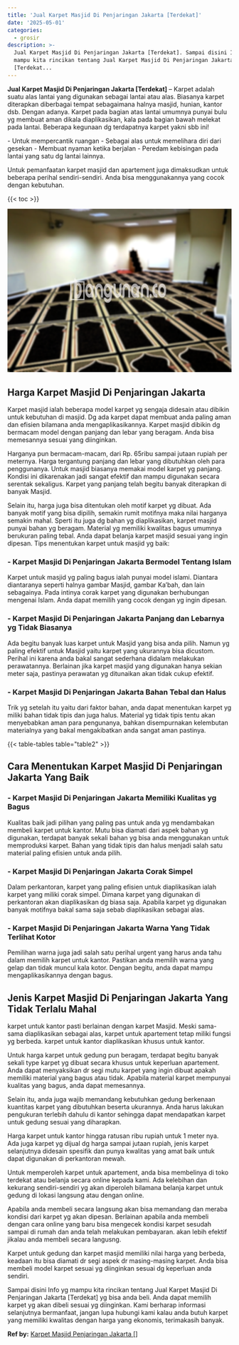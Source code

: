 ```yaml
---
title: 'Jual Karpet Masjid Di Penjaringan Jakarta [Terdekat]'
date: '2025-05-01'
categories:
  - grosir
description: >-
  Jual Karpet Masjid Di Penjaringan Jakarta [Terdekat]. Sampai disini Info yg
  mampu kita rincikan tentang Jual Karpet Masjid Di Penjaringan Jakarta
  [Terdekat...
---
```


**Jual Karpet Masjid Di Penjaringan Jakarta \[Terdekat\]** – Karpet adalah suatu alas lantai yang digunakan sebagai lantai atau alas. Biasanya karpet diterapkan diberbagai tempat sebagaimana halnya masjid, hunian, kantor dsb. Dengan adanya. Karpet pada bagian atas lantai umumnya punyai bulu yg membuat aman dikala diaplikasikan, kala pada bagian bawah melekat pada lantai. Beberapa kegunaan dg terdapatnya karpet yakni sbb ini!

\- Untuk mempercantik ruangan - Sebagai alas untuk memelihara diri dari gesekan - Membuat nyaman ketika berjalan - Peredam kebisingan pada lantai yang satu dg lantai lainnya.

Untuk pemanfaatan karpet masjid dan apartement juga dimaksudkan untuk beberapa perihal sendiri-sendiri. Anda bisa menggunakannya yang cocok dengan kebutuhan.

{{< toc >}}

![Jual Karpet Masjid Di Penjaringan Jakarta [Terdekat]](/images/grosir-karpet-murah-57.png)

## Harga Karpet Masjid Di Penjaringan Jakarta

Karpet masjid ialah beberapa model karpet yg sengaja didesain atau dibikin untuk kebutuhan di masjid. Dg ada karpet dapat membuat anda paling aman dan efisien bilamana anda mengaplikasikannya. Karpet masjid dibikin dg bermacam model dengan panjang dan lebar yang beragam. Anda bisa memesannya sesuai yang diinginkan.

Harganya pun bermacam-macam, dari Rp. 65ribu sampai jutaan rupiah per meternya. Harga tergantung panjang dan lebar yang dibutuhkan oleh para penggunanya. Untuk masjid biasanya memakai model karpet yg panjang. Kondisi ini dikarenakan jadi sangat efektif dan mampu digunakan secara serentak sekaligus. Karpet yang panjang telah begitu banyak diterapkan di banyak Masjid.

Selain itu, harga juga bisa ditentukan oleh motif karpet yg dibuat. Ada banyak motif yang bisa dipilih, semakin rumit motifnya maka nilai harganya semakin mahal. Sperti itu juga dg bahan yg diaplikasikan, karpet masjid punyai bahan yg beragam. Material yg memiliki kwalitas bagus umumnya berukuran paling tebal. Anda dapat belanja karpet masjid sesuai yang ingin dipesan. Tips menentukan karpet untuk masjid yg baik:

### \- Karpet Masjid Di Penjaringan Jakarta Bermodel Tentang Islam

Karpet untuk masjid yg paling bagus ialah punyai model islami. Diantara diantaranya seperti halnya gambar Masjid, gambar Ka’bah, dan lain sebagainya. Pada intinya corak karpet yang digunakan berhubungan mengenai Islam. Anda dapat memilih yang cocok dengan yg ingin dipesan.

### \- Karpet Masjid Di Penjaringan Jakarta Panjang dan Lebarnya yg Tidak Biasanya

Ada begitu banyak luas karpet untuk Masjid yang bisa anda pilih. Namun yg paling efektif untuk Masjid yaitu karpet yang ukurannya bisa dicustom. Perihal ini karena anda bakal sangat sederhana didalam melakukan perawatannya. Berlainan jika karpet masjid yang digunakan hanya sekian meter saja, pastinya perawatan yg ditunaikan akan tidak cukup efektif.

### \- Karpet Masjid Di Penjaringan Jakarta Bahan Tebal dan Halus

Trik yg setelah itu yaitu dari faktor bahan, anda dapat menentukan karpet yg miliki bahan tidak tipis dan juga halus. Material yg tidak tipis tentu akan menyebabkan aman para pengunanya, bahkan disempurnakan kelembutan materialnya yang bakal mengakibatkan anda sangat aman pastinya.

{{< table-tables table="table2" >}}

## Cara Menentukan Karpet Masjid Di Penjaringan Jakarta Yang Baik

### \- Karpet Masjid Di Penjaringan Jakarta Memiliki Kualitas yg Bagus

Kualitas baik jadi pilihan yang paling pas untuk anda yg mendambakan membeli karpet untuk kantor. Mutu bisa diamati dari aspek bahan yg digunakan, terdapat banyak sekali bahan yg bisa anda menggunakan untuk memproduksi karpet. Bahan yang tidak tipis dan halus menjadi salah satu material paling efisien untuk anda pilih.

### \- Karpet Masjid Di Penjaringan Jakarta Corak Simpel

Dalam perkantoran, karpet yang paling efisien untuk diaplikasikan ialah karpet yang miliki corak simpel. Dimana karpet yang digunakan di perkantoran akan diaplikasikan dg biasa saja. Apabila karpet yg digunakan banyak motifnya bakal sama saja sebab diaplikasikan sebagai alas.

### \- Karpet Masjid Di Penjaringan Jakarta Warna Yang Tidak Terlihat Kotor

Pemilihan warna juga jadi salah satu perihal urgent yang harus anda tahu dalam memilih karpet untuk kantor. Pastikan anda memilih warna yang gelap dan tidak muncul kala kotor. Dengan begitu, anda dapat mampu mengaplikasikannya dengan bagus.

## Jenis Karpet Masjid Di Penjaringan Jakarta Yang Tidak Terlalu Mahal

karpet untuk kantor pasti berlainan dengan karpet Masjid. Meski sama-sama diaplikasikan sebagai alas, karpet untuk apartement tetap miliki fungsi yg berbeda. karpet untuk kantor diaplikasikan khusus untuk kantor.

Untuk harga karpet untuk gedung pun beragam, terdapat begitu banyak sekali type karpet yg dibuat secara khusus untuk keperluan apartement. Anda dapat menyaksikan dr segi mutu karpet yang ingin dibuat apakah memiliki material yang bagus atau tidak. Apabila material karpet mempunyai kualitas yang bagus, anda dapat memesannya.

Selain itu, anda juga wajib memandang kebutuhkan gedung berkenaan kuantitas karpet yang dibutuhkan beserta ukurannya. Anda harus lakukan pengukuran terlebih dahulu di kantor sehingga dapat mendapatkan karpet untuk gedung sesuai yang diharapkan.

Harga karpet untuk kantor hingga ratusan ribu rupiah untuk 1 meter nya. Ada juga karpet yg dijual dg harga sampai jutaan rupiah, jenis karpet selanjutnya didesain spesifik dan punya kwalitas yang amat baik untuk dapat digunakan di perkantoran mewah.

Untuk memperoleh karpet untuk apartement, anda bisa membelinya di toko terdekat atau belanja secara online kepada kami. Ada kelebihan dan kekurang sendiri-sendiri yg akan diperoleh bilamana belanja karpet untuk gedung di lokasi langsung atau dengan online.

Apabila anda membeli secara langsung akan bisa memandang dan meraba kondisi dari karpet yg akan dipesan. Berlainan apabila anda membeli dengan cara online yang baru bisa mengecek kondisi karpet sesudah sampai di rumah dan anda telah melakukan pembayaran. akan lebih efektif jikalau anda membeli secara langusng.

Karpet untuk gedung dan karpet masjid memiliki nilai harga yang berbeda, keadaan itu bisa diamati dr segi aspek dr masing-masing karpet. Anda bisa membeli model karpet sesuai yg diinginkan sesuai dg keperluan anda sendiri.

Sampai disini Info yg mampu kita rincikan tentang Jual Karpet Masjid Di Penjaringan Jakarta \[Terdekat\] yg bisa anda beli. Anda dapat memilih karpet yg akan dibeli sesuai yg diinginkan. Kami berharap informasi selanjutnya bermanfaat, jangan lupa hubungi kami kalau anda butuh karpet yang memiliki kwalitas dengan harga yang ekonomis, terimakasih banyak.

**Ref by:**  [Karpet Masjid Penjaringan Jakarta []](https://id.wikipedia.org/wiki/Karpet)
